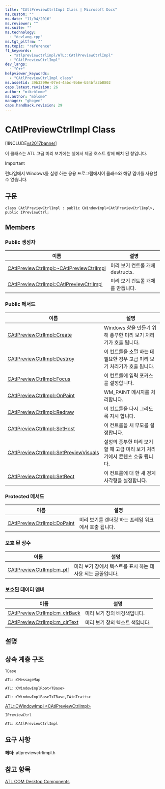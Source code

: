```yaml
---
title: "CAtlPreviewCtrlImpl Class | Microsoft Docs"
ms.custom: ""
ms.date: "11/04/2016"
ms.reviewer: ""
ms.suite: ""
ms.technology: 
  - "devlang-cpp"
ms.tgt_pltfrm: ""
ms.topic: "reference"
f1_keywords: 
  - "atlpreviewctrlimpl/ATL::CAtlPreviewCtrlImpl"
  - "CAtlPreviewCtrlImpl"
dev_langs: 
  - "C++"
helpviewer_keywords: 
  - "CAtlPreviewCtrlImpl class"
ms.assetid: 39b3299e-07e4-4abc-9b6e-b54bfa3b0802
caps.latest.revision: 26
author: "mikeblome"
ms.author: "mblome"
manager: "ghogen"
caps.handback.revision: 29
---
```

# CAtlPreviewCtrlImpl Class
[!INCLUDE[vs2017banner](../../assembler/inline/includes/vs2017banner.md)]

이 클래스는 ATL 고급 미리 보기에는 셸에서 제공 호스트 창에 배치 된 창입니다.  
  
> [!IMPORTANT]
>  런타임에서 Windows를 실행 하는 응용 프로그램에서이 클래스와 해당 멤버를 사용할 수 없습니다.  
  
## 구문  
  
```  
class CAtlPreviewCtrlImpl : public CWindowImpl<CAtlPreviewCtrlImpl>, public IPreviewCtrl;  
```  
  
## Members  
  
### Public 생성자  
  
|이름|설명|  
|--------|--------|  
|[CAtlPreviewCtrlImpl::~CAtlPreviewCtrlImpl](../Topic/CAtlPreviewCtrlImpl::~CAtlPreviewCtrlImpl.md)|미리 보기 컨트롤 개체 destructs.|  
|[CAtlPreviewCtrlImpl::CAtlPreviewCtrlImpl](../Topic/CAtlPreviewCtrlImpl::CAtlPreviewCtrlImpl.md)|미리 보기 컨트롤 개체를 만듭니다.|  
  
### Public 메서드  
  
|이름|설명|  
|--------|--------|  
|[CAtlPreviewCtrlImpl::Create](../Topic/CAtlPreviewCtrlImpl::Create.md)|Windows 창을 만들기 위해 풍부한 미리 보기 처리기가 호출 됩니다.|  
|[CAtlPreviewCtrlImpl::Destroy](../Topic/CAtlPreviewCtrlImpl::Destroy.md)|이 컨트롤을 소멸 하는 데 필요한 경우 고급 미리 보기 처리기가 호출 됩니다.|  
|[CAtlPreviewCtrlImpl::Focus](../Topic/CAtlPreviewCtrlImpl::Focus.md)|이 컨트롤에 입력 포커스를 설정합니다.|  
|[CAtlPreviewCtrlImpl::OnPaint](../Topic/CAtlPreviewCtrlImpl::OnPaint.md)|WM\_PAINT 메시지를 처리합니다.|  
|[CAtlPreviewCtrlImpl::Redraw](../Topic/CAtlPreviewCtrlImpl::Redraw.md)|이 컨트롤을 다시 그리도록 지시 합니다.|  
|[CAtlPreviewCtrlImpl::SetHost](../Topic/CAtlPreviewCtrlImpl::SetHost.md)|이 컨트롤을 새 부모를 설정합니다.|  
|[CAtlPreviewCtrlImpl::SetPreviewVisuals](../Topic/CAtlPreviewCtrlImpl::SetPreviewVisuals.md)|설정의 풍부한 미리 보기 할 때 고급 미리 보기 처리기에서 콘텐츠 호출 됩니다.|  
|[CAtlPreviewCtrlImpl::SetRect](../Topic/CAtlPreviewCtrlImpl::SetRect.md)|이 컨트롤에 대 한 새 경계 사각형을 설정합니다.|  
  
### Protected 메서드  
  
|이름|설명|  
|--------|--------|  
|[CAtlPreviewCtrlImpl::DoPaint](../Topic/CAtlPreviewCtrlImpl::DoPaint.md)|미리 보기를 렌더링 하는 프레임 워크에서 호출 됩니다.|  
  
### 보호 된 상수  
  
|이름|설명|  
|--------|--------|  
|[CAtlPreviewCtrlImpl::m\_plf](../Topic/CAtlPreviewCtrlImpl::m_plf.md)|미리 보기 창에서 텍스트를 표시 하는 데 사용 되는 글꼴입니다.|  
  
### 보호된 데이터 멤버  
  
|이름|설명|  
|--------|--------|  
|[CAtlPreviewCtrlImpl::m\_clrBack](../Topic/CAtlPreviewCtrlImpl::m_clrBack.md)|미리 보기 창의 배경색입니다.|  
|[CAtlPreviewCtrlImpl::m\_clrText](../Topic/CAtlPreviewCtrlImpl::m_clrText.md)|미리 보기 창의 텍스트 색입니다.|  
  
## 설명  
  
## 상속 계층 구조  
 `TBase`  
  
 `ATL::CMessageMap`  
  
 `ATL::CWindowImplRoot<TBase>`  
  
 `ATL::CWindowImplBaseT<TBase,TWinTraits>`  
  
 [ATL::CWindowImpl \<CAtlPreviewCtrlImpl\>](../../atl/reference/cwindowimpl-class.md)  
  
 `IPreviewCtrl`  
  
 `ATL::CAtlPreviewCtrlImpl`  
  
## 요구 사항  
 **헤더:**  atlpreviewctrlimpl.h  
  
## 참고 항목  
 [ATL COM Desktop Components](../../atl/atl-com-desktop-components.md)